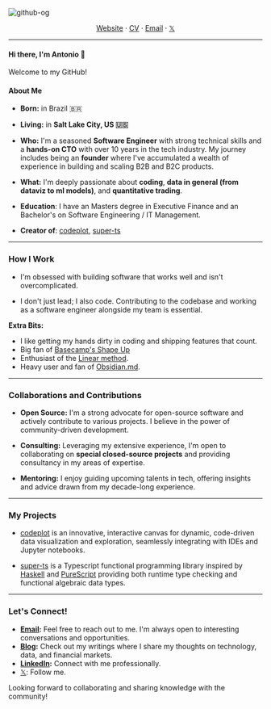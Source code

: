 ![github-og](https://github.com/antl3x/antl3x/assets/26308297/5c68fb5d-6002-4579-8ee2-0775287f4379)

<div align="center">
<a href="https://antl3x.co">Website</a> 
<span> · </span>
<a href="https://cv.antl3x.co">CV</a> 
<span> · </span>
<a href="mailto:antonio@antl3x.co">Email</a> 
<span> · </span>
<a href="https://x.com/antl3x">𝕏</a>
</div>

---

#### Hi there, I'm Antonio 👋

Welcome to my GitHub!

#### About Me

- **Born:** in Brazil 🇧🇷

- **Living:** in **Salt Lake City, US 🇺🇸**
 
- **Who:** I'm a seasoned **Software Engineer** with strong technical skills  and a **hands-on CTO** with over 10 years in the tech industry. My journey includes being an **founder** where I've accumulated a wealth of experience in building and scaling B2B and B2C products.

- **What:** I'm deeply passionate about **coding**, **data in general (from dataviz to ml models)**, and **quantitative trading**.

- **Education**: I have an Masters degree in Executive Finance and an Bachelor's on Software Engineering / IT Management.

- **Creator of**: [codeplot](https://github.com/antl3x/codeplot), [super-ts](https://github.com/antl3x/super-ts) 

---


### How I Work
- I'm obsessed with building software that works well and isn't overcomplicated.

- I don't just lead; I also code. Contributing to the codebase and working as a software engineer alongside my team is essential.

**Extra Bits:**
- I like getting my hands dirty in coding and shipping features that count.
- Big fan of [Basecamp's Shape Up](https://basecamp.com/shapeup)
- Enthusiast of the [Linear method](https://linear.app/method).
- Heavy user and fan of [Obsidian.md](https://obsidian.md).

---

### Collaborations and Contributions
- **Open Source:** I'm a strong advocate for open-source software and actively contribute to various projects. I believe in the power of community-driven development.

- **Consulting:** Leveraging my extensive experience, I'm open to collaborating on **special closed-source projects** and providing consultancy in my areas of expertise.

- **Mentoring:** I enjoy guiding upcoming talents in tech, offering insights and advice drawn from my decade-long experience.

---

### My Projects

- [codeplot](https://github.com/codeplot-co/codeplot) is an innovative, interactive canvas for dynamic, code-driven data visualization and exploration, seamlessly integrating with IDEs and Jupyter notebooks.

- [super-ts](https://github.com/antl3x/super-ts) is a Typescript functional programming library inspired by [Haskell](https://www.haskell.org/) and [PureScript](http://www.purescript.org/) providing both runtime type checking and functional algebraic data types.

---

### Let's Connect!
- **[Email](mailto:antonio@antl3x.co):** Feel free to reach out to me. I'm always open to interesting conversations and opportunities.
- **[Blog](https://antl3x.co/posts):** Check out my writings where I share my thoughts on technology, data, and financial markets.
- **[LinkedIn](https://linkedin.com/in/antl3x):** Connect with me professionally.
- [𝕏](https://x.com/antl3x): Follow me.

Looking forward to collaborating and sharing knowledge with the community!

